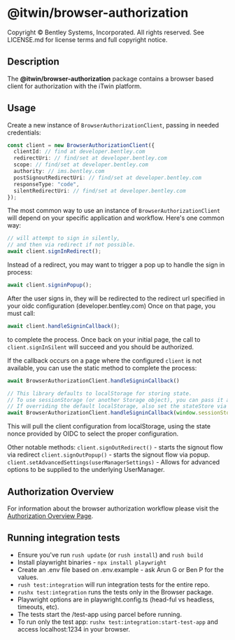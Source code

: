 # @itwin/browser-authorization

Copyright © Bentley Systems, Incorporated. All rights reserved. See LICENSE.md for license terms and full copyright notice.

## Description

The **@itwin/browser-authorization** package contains a browser based client for authorization with the iTwin platform.

## Usage

Create a new instance of `BrowserAuthorizationClient`, passing in needed credentials:

```typescript
const client = new BrowserAuthorizationClient({
  clientId: // find at developer.bentley.com
  redirectUri: // find/set at developer.bentley.com
  scope: // find/set at developer.bentley.com
  authority: // ims.bentley.com
  postSignoutRedirectUri: // find/set at developer.bentley.com
  responseType: "code",
  silentRedirectUri: // find/set at developer.bentley.com
});
```

The most common way to use an instance of `BrowserAuthorizationClient` will depend on your specific application and workflow. Here's one common way:

```typescript
// will attempt to sign in silently,
// and then via redirect if not possible.
await client.signInRedirect();
```

Instead of a redirect, you may want to trigger a pop up to handle the sign in process:

```typescript
await client.signinPopup();
```

After the user signs in, they will be redirected to the redirect url specified in your oidc configuration (developer.bentley.com)
Once on that page, you must call:

```typescript
await client.handleSigninCallback();
```

to complete the process. Once back on your initial page, the call to `client.signInSilent` will succeed and you should be authorized.

If the callback occurs on a page where the configured `client` is not available, you can use the static method to complete the process:

```typescript
await BrowserAuthorizationClient.handleSigninCallback()

// This library defaults to localStorage for storing state.
// To use sessionStorage (or another Storage object), you can pass it as an argument.
// If overriding the default localStorage, also set the stateStore via client.setAdvancedSettings({stateStore: yourStore})
await BrowserAuthorizationClient.handleSigninCallback(window.sessionStorage)
```

This will pull the client configuration from localStorage, using the state nonce provided by OIDC to select the proper configuration.

Other notable methods:
`client.signOutRedirect()` - starts the signout flow via redirect
`client.signOutPopup()` - starts the signout flow via popup.
`client.setAdvancedSettings(userManagerSettings)` - Allows for advanced options to be supplied to the underlying UserManager.

## Authorization Overview

For information about the browser authorization workflow please visit the [Authorization Overview Page](https://developer.bentley.com/apis/overview/authorization/#authorizingwebapplications).

## Running integration tests

- Ensure you've run `rush update` (or `rush install`) and `rush build`
- Install playwright binaries - `npx install playwright`
- Create an .env file based on .env.example - ask Arun G or Ben P for the values.
- `rush test:integration` will run integration tests for the entire repo.
- `rushx test:integration` runs the tests only in the Browser package.
- Playwright options are in playwright.config.ts (head-ful vs headless, timeouts, etc).
- The tests start the /test-app using parcel before running.
- To run only the test app: `rushx test:integration:start-test-app` and access localhost:1234 in your browser.

